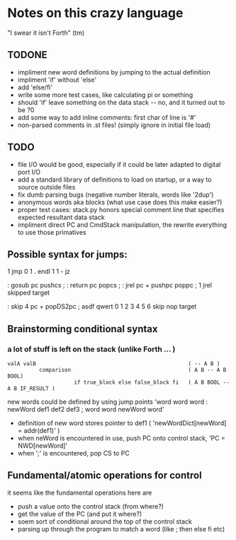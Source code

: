# Notes on this crazy language
"I swear it isn't Forth" (tm)

## TODONE
+ impliment new word definitions by jumping to the actual definition 
+ impliment 'if' without 'else'
+ add 'else/fi'
+ write some more test cases, like calculating pi or something
+ should 'if' leave something on the data stack -- no, and it turned out to be ?0
+ add some way to add inline comments: first char of line is '#'
+ non-parsed comments in .st files! (simply ignore in initial file load)
## TODO
- file I/O would be good, especially if it could be later adapted to digital port I/O
- add a standard library of definitions to load on startup, or a way to source outside files
- fix dumb parsing bugs (negative number literals, words like '2dup')
- anonymous words aka blocks (what use case does this make easier?)
- proper test cases: stack.py honors special comment line that specifies expected resultant data stack
- impliment direct PC and CmdStack manipulation, the rewrite everything to use those primatives

## Possible syntax for jumps:
1 jmp 0 1 . endl
1 1 - jz 

: gosub pc pushcs ;
: return pc popcs ;
: jrel pc + pushpc poppc ;
1 jrel skipped target

: skip 4 pc + popDS2pc ; asdf qwert
  0    1 2  3 4          5    6
skip nop target


## Brainstorming conditional syntax
### a lot of stuff is left on the stack (unlike Forth ... )
    valA valB                                                ( -- A B )
              comparison                                     ( A B -- A B BOOL)
                         if true_block else false_block fi   ( A B BOOL -- A B IF_RESULT )

new words could be defined by using jump points
'word word word : newWord def1 def2 def3 ; word word newWord word'
- definition of new word stores pointer to def1 ( 'newWordDict[newWord] = addr(def1)' )
- when neWord is encountered in use, push PC onto control stack, 'PC = NWD[newWord]'
- when ';' is encountered, pop CS to PC

## Fundamental/atomic operations for control
it seems like the fundamental operations here are
- push a value onto the control stack  (from where?)
- get the value of the PC (and put it where?)
- soem sort of conditional around the top of the control stack
- parsing up through the program to match a word (like ; then else fi etc)




